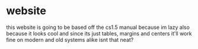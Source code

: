 # website
this website is going to be based off the cs1.5 manual because im lazy
also because it looks cool and since its just tables, margins and centers it'll work fine on modern and old systems alike
isnt that neat?
